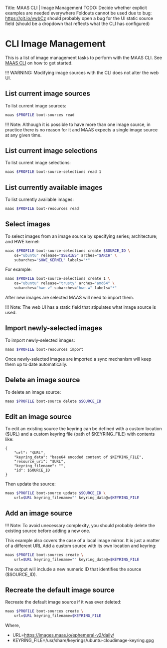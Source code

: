 Title: MAAS CLI | Image Management
TODO:  Decide whether explicit examples are needed everywhere
       Foldouts cannot be used due to bug: https://git.io/vwbCz
       should probably open a bug for the UI static source field (should be a dropdown that reflects what the CLI has configured)


# CLI Image Management

This is a list of image management tasks to perform with the MAAS CLI. See
[MAAS CLI](./manage-cli.html) on how to get started.

!!! WARNING: Modifying image sources with the CLI does not alter the web UI.


## List current image sources

To list current image sources:

```bash
maas $PROFILE boot-sources read
```

!!! Note: Although it is possible to have more than one image source, in
practice there is no reason for it and MAAS expects a single image source
at any given time.


## List current image selections

To list current image selections:

```bash
maas $PROFILE boot-source-selections read 1
```


## List currently available images

To list currently available images:

```bash
maas $PROFILE boot-resources read
```


## Select images

To select images from an image source by specifying series; architecture; and
HWE kernel:

```bash
maas $PROFILE boot-source-selections create $SOURCE_ID \
	os="ubuntu" release="$SERIES" arches="$ARCH" \
	subarches="$HWE_KERNEL" labels="*"
```

For example:

```bash
maas $PROFILE boot-source-selections create 1 \
	os="ubuntu" release="trusty" arches="amd64" \
	subarches="hwe-v" subarches="hwe-w" labels="*"
```

After new images are selected MAAS will need to import them.

!!! Note: The web UI has a static field that stipulates what image source is
used.


## Import newly-selected images

To import newly-selected images:

```bash
maas $PROFILE boot-resources import
```

Once newly-selected images are imported a sync mechanism will keep them up to
date automatically.


## Delete an image source

To delete an image source:

```bash
maas $PROFILE boot-source delete $SOURCE_ID
```


## Edit an image source

To edit an existing source the keyring can be defined with a custom location
($URL) and a custom keyring file (path of $KEYRING_FILE) with contents like:

```nohighlight
{
    "url": "$URL",
    "keyring_data": "base64 encoded content of $KEYRING_FILE",
    "resource_uri": "$URL",
    "keyring_filename": "",
    "id": $SOURCE_ID
}
```

Then update the source:

```bash
maas $PROFILE boot-source update $SOURCE_ID \
	url=$URL keyring_filename="" keyring_data@=$KEYRING_FILE
```


## Add an image source

!!! Note: To avoid unecessary complexity, you should probably delete the
existing source before adding a new one.

This example also covers the case of a local image mirror. It is just a matter
of a different URL
Add a custom source with its own location and keyring:

```bash
maas $PROFILE boot-sources create \
	url=$URL keyring_filename="" keyring_data@=$KEYRING_FILE
```

The output will include a new numeric ID that identifies the source
($SOURCE_ID).


## Recreate the default image source

Recreate the default image source if it was ever deleted:

```bash
maas $PROFILE boot-sources create \
	url=$URL keyring_filename=$KEYRING_FILE
```

Where,

- URL=https://images.maas.io/ephemeral-v2/daily/
- KEYRING_FILE=/usr/share/keyrings/ubuntu-cloudimage-keyring.gpg

